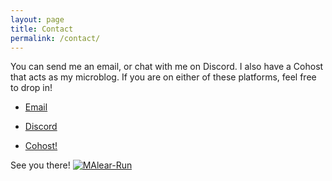 ```yaml
---
layout: page
title: Contact
permalink: /contact/
---
```

You can send me an email, or chat with me on Discord. I also have a Cohost that acts as my microblog. If you are on either of these platforms, feel free to drop in!

- <a href="mailto:reading.waking054@aleeas.com">Email</a> 
- <p><a href="https://discord.com/users/id/394951184236019723">Discord</a></p>
- <p><a href="https://cohost.org/ReadandProgress">Cohost!</a></p>

See you there! <a href="https://imgbb.com/"><img src="https://i.ibb.co/1r1dMX8/MAlear-Run.webp" alt="MAlear-Run" border="0"></a> 
